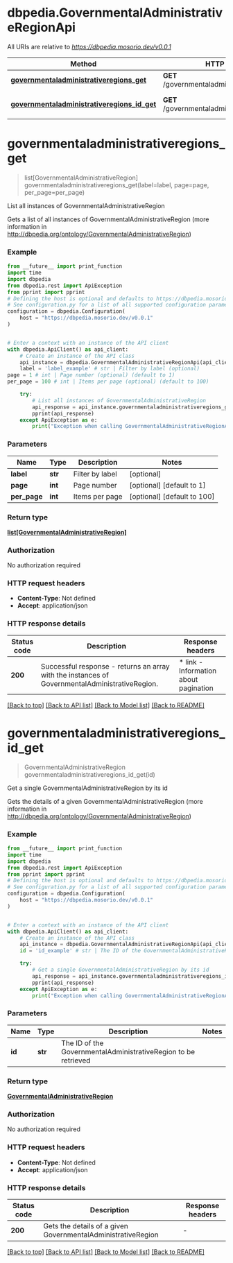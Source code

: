 # dbpedia.GovernmentalAdministrativeRegionApi

All URIs are relative to *https://dbpedia.mosorio.dev/v0.0.1*

Method | HTTP request | Description
------------- | ------------- | -------------
[**governmentaladministrativeregions_get**](GovernmentalAdministrativeRegionApi.md#governmentaladministrativeregions_get) | **GET** /governmentaladministrativeregions | List all instances of GovernmentalAdministrativeRegion
[**governmentaladministrativeregions_id_get**](GovernmentalAdministrativeRegionApi.md#governmentaladministrativeregions_id_get) | **GET** /governmentaladministrativeregions/{id} | Get a single GovernmentalAdministrativeRegion by its id


# **governmentaladministrativeregions_get**
> list[GovernmentalAdministrativeRegion] governmentaladministrativeregions_get(label=label, page=page, per_page=per_page)

List all instances of GovernmentalAdministrativeRegion

Gets a list of all instances of GovernmentalAdministrativeRegion (more information in http://dbpedia.org/ontology/GovernmentalAdministrativeRegion)

### Example

```python
from __future__ import print_function
import time
import dbpedia
from dbpedia.rest import ApiException
from pprint import pprint
# Defining the host is optional and defaults to https://dbpedia.mosorio.dev/v0.0.1
# See configuration.py for a list of all supported configuration parameters.
configuration = dbpedia.Configuration(
    host = "https://dbpedia.mosorio.dev/v0.0.1"
)


# Enter a context with an instance of the API client
with dbpedia.ApiClient() as api_client:
    # Create an instance of the API class
    api_instance = dbpedia.GovernmentalAdministrativeRegionApi(api_client)
    label = 'label_example' # str | Filter by label (optional)
page = 1 # int | Page number (optional) (default to 1)
per_page = 100 # int | Items per page (optional) (default to 100)

    try:
        # List all instances of GovernmentalAdministrativeRegion
        api_response = api_instance.governmentaladministrativeregions_get(label=label, page=page, per_page=per_page)
        pprint(api_response)
    except ApiException as e:
        print("Exception when calling GovernmentalAdministrativeRegionApi->governmentaladministrativeregions_get: %s\n" % e)
```

### Parameters

Name | Type | Description  | Notes
------------- | ------------- | ------------- | -------------
 **label** | **str**| Filter by label | [optional] 
 **page** | **int**| Page number | [optional] [default to 1]
 **per_page** | **int**| Items per page | [optional] [default to 100]

### Return type

[**list[GovernmentalAdministrativeRegion]**](GovernmentalAdministrativeRegion.md)

### Authorization

No authorization required

### HTTP request headers

 - **Content-Type**: Not defined
 - **Accept**: application/json

### HTTP response details
| Status code | Description | Response headers |
|-------------|-------------|------------------|
**200** | Successful response - returns an array with the instances of GovernmentalAdministrativeRegion. |  * link - Information about pagination <br>  |

[[Back to top]](#) [[Back to API list]](../README.md#documentation-for-api-endpoints) [[Back to Model list]](../README.md#documentation-for-models) [[Back to README]](../README.md)

# **governmentaladministrativeregions_id_get**
> GovernmentalAdministrativeRegion governmentaladministrativeregions_id_get(id)

Get a single GovernmentalAdministrativeRegion by its id

Gets the details of a given GovernmentalAdministrativeRegion (more information in http://dbpedia.org/ontology/GovernmentalAdministrativeRegion)

### Example

```python
from __future__ import print_function
import time
import dbpedia
from dbpedia.rest import ApiException
from pprint import pprint
# Defining the host is optional and defaults to https://dbpedia.mosorio.dev/v0.0.1
# See configuration.py for a list of all supported configuration parameters.
configuration = dbpedia.Configuration(
    host = "https://dbpedia.mosorio.dev/v0.0.1"
)


# Enter a context with an instance of the API client
with dbpedia.ApiClient() as api_client:
    # Create an instance of the API class
    api_instance = dbpedia.GovernmentalAdministrativeRegionApi(api_client)
    id = 'id_example' # str | The ID of the GovernmentalAdministrativeRegion to be retrieved

    try:
        # Get a single GovernmentalAdministrativeRegion by its id
        api_response = api_instance.governmentaladministrativeregions_id_get(id)
        pprint(api_response)
    except ApiException as e:
        print("Exception when calling GovernmentalAdministrativeRegionApi->governmentaladministrativeregions_id_get: %s\n" % e)
```

### Parameters

Name | Type | Description  | Notes
------------- | ------------- | ------------- | -------------
 **id** | **str**| The ID of the GovernmentalAdministrativeRegion to be retrieved | 

### Return type

[**GovernmentalAdministrativeRegion**](GovernmentalAdministrativeRegion.md)

### Authorization

No authorization required

### HTTP request headers

 - **Content-Type**: Not defined
 - **Accept**: application/json

### HTTP response details
| Status code | Description | Response headers |
|-------------|-------------|------------------|
**200** | Gets the details of a given GovernmentalAdministrativeRegion |  -  |

[[Back to top]](#) [[Back to API list]](../README.md#documentation-for-api-endpoints) [[Back to Model list]](../README.md#documentation-for-models) [[Back to README]](../README.md)

